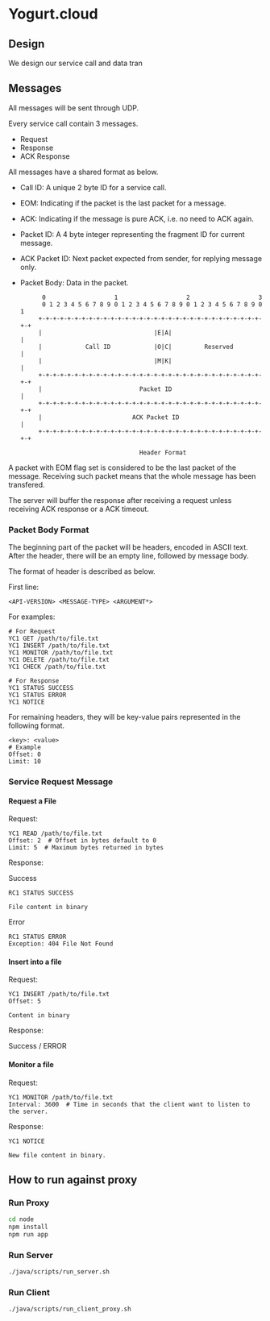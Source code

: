 Yogurt.cloud
============

## Design

We design our service call and data tran

## Messages

All messages will be sent through UDP.

Every service call contain 3 messages.

* Request
* Response
* ACK Response

All messages have a shared format as below.

* Call ID: A unique 2 byte ID for a service call.
* EOM: Indicating if the packet is the last packet for a message.
* ACK: Indicating if the message is pure ACK, i.e. no need to ACK again.
* Packet ID: A 4 byte integer representing the fragment ID for current message.
* ACK Packet ID: Next packet expected from sender, for replying message only.
* Packet Body: Data in the packet.

		    0                   1                   2                   3   
		    0 1 2 3 4 5 6 7 8 9 0 1 2 3 4 5 6 7 8 9 0 1 2 3 4 5 6 7 8 9 0 1 
		   +-+-+-+-+-+-+-+-+-+-+-+-+-+-+-+-+-+-+-+-+-+-+-+-+-+-+-+-+-+-+-+-+
		   |                               |E|A|                           |
		   |            Call ID            |O|C|         Reserved          |
		   |                               |M|K|                           |
		   +-+-+-+-+-+-+-+-+-+-+-+-+-+-+-+-+-+-+-+-+-+-+-+-+-+-+-+-+-+-+-+-+
		   |                           Packet ID                           |
		   +-+-+-+-+-+-+-+-+-+-+-+-+-+-+-+-+-+-+-+-+-+-+-+-+-+-+-+-+-+-+-+-+
		   |                         ACK Packet ID                         |
		   +-+-+-+-+-+-+-+-+-+-+-+-+-+-+-+-+-+-+-+-+-+-+-+-+-+-+-+-+-+-+-+-+
		
		                               Header Format
		


A packet with EOM flag set is considered to be the last packet of the message. Receiving such packet means that the whole message has been transfered.

The server will buffer the response after receiving a request unless receiving ACK response or a ACK timeout.


### Packet Body Format

The beginning part of the packet will be headers, encoded in ASCII text. After the header, there will be an empty line, followed by message body.

The format of header is described as below.

First line:

	<API-VERSION> <MESSAGE-TYPE> <ARGUMENT*>

For examples:

	# For Request
	YC1 GET /path/to/file.txt
	YC1 INSERT /path/to/file.txt
	YC1 MONITOR /path/to/file.txt
	YC1 DELETE /path/to/file.txt
	YC1 CHECK /path/to/file.txt
	
	# For Response
	YC1 STATUS SUCCESS
	YC1 STATUS ERROR
	YC1 NOTICE

For remaining headers, they will be key-value pairs represented in the following format.

	<key>: <value>
	# Example
	Offset: 0
	Limit: 10


### Service Request Message

#### Request a File

Request:

	YC1 READ /path/to/file.txt
	Offset: 2  # Offset in bytes default to 0
	Limit: 5  # Maximum bytes returned in bytes

Response:

Success

	RC1 STATUS SUCCESS
	
	File content in binary

Error

	RC1 STATUS ERROR
	Exception: 404 File Not Found


#### Insert into a file

Request:

	YC1 INSERT /path/to/file.txt
	Offset: 5

	Content in binary

Response:

Success / ERROR

#### Monitor a file


Request:

	YC1 MONITOR /path/to/file.txt
	Interval: 3600  # Time in seconds that the client want to listen to the server.

Response:

	YC1 NOTICE

	New file content in binary.

## How to run against proxy

### Run Proxy

```bash
cd node
npm install
npm run app
```

### Run Server

```bash
./java/scripts/run_server.sh
```

### Run Client

```bash
./java/scripts/run_client_proxy.sh
```








